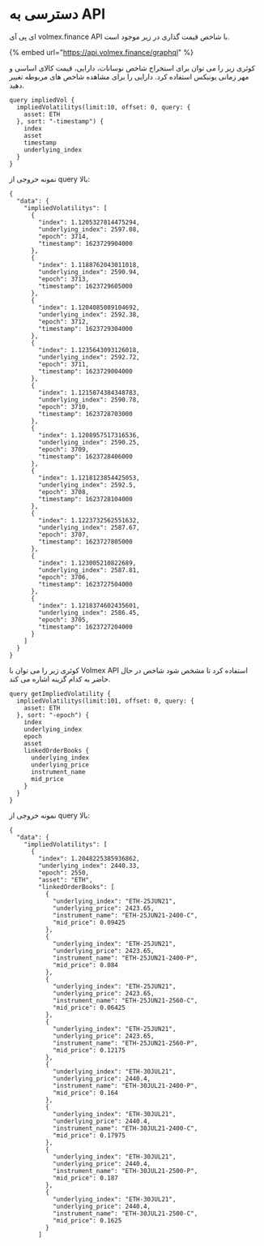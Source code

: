 # دسترسی به API

ای پی آی volmex.finance API با شاخص قیمت گذاری در زیر موجود است.                                                        &#x20;

{% embed url="https://api.volmex.finance/graphql" %}

کوئری زیر را می توان برای استخراج شاخص نوسانات، دارایی، قیمت کالای اساسی و مهر زمانی یونیکس استفاده کرد. دارایی را برای مشاهده شاخص های مربوطه تغییر دهید.                                                                                      &#x20;

```
query impliedVol {
  impliedVolatilitys(limit:10, offset: 0, query: {
    asset: ETH
  }, sort: "-timestamp") {
    index
    asset
    timestamp
    underlying_index
  }
}
```

نمونه خروجی از query بالا:                                                                                                                                &#x20;

```
{
  "data": {
    "impliedVolatilitys": [
      {
        "index": 1.1205327814475294,
        "underlying_index": 2597.08,
        "epoch": 3714,
        "timestamp": 1623729904000
      },
      {
        "index": 1.1188762043011018,
        "underlying_index": 2590.94,
        "epoch": 3713,
        "timestamp": 1623729605000
      },
      {
        "index": 1.1204085089104692,
        "underlying_index": 2592.38,
        "epoch": 3712,
        "timestamp": 1623729304000
      },
      {
        "index": 1.1235643093126018,
        "underlying_index": 2592.72,
        "epoch": 3711,
        "timestamp": 1623729004000
      },
      {
        "index": 1.1215874384348783,
        "underlying_index": 2590.78,
        "epoch": 3710,
        "timestamp": 1623728703000
      },
      {
        "index": 1.1208957517316536,
        "underlying_index": 2590.25,
        "epoch": 3709,
        "timestamp": 1623728406000
      },
      {
        "index": 1.1218123854425053,
        "underlying_index": 2592.5,
        "epoch": 3708,
        "timestamp": 1623728104000
      },
      {
        "index": 1.1223732562551632,
        "underlying_index": 2587.67,
        "epoch": 3707,
        "timestamp": 1623727805000
      },
      {
        "index": 1.123005210822689,
        "underlying_index": 2587.81,
        "epoch": 3706,
        "timestamp": 1623727504000
      },
      {
        "index": 1.1218374602435601,
        "underlying_index": 2586.45,
        "epoch": 3705,
        "timestamp": 1623727204000
      }
    ]
  }
}
```

کوئری زیر را می توان با Volmex API استفاده کرد تا مشخص شود شاخص در حال حاضر به کدام گزینه اشاره می کند.                                                                                                                                                            &#x20;

```
query getImpliedVolatility {
  impliedVolatilitys(limit:101, offset: 0, query: {
    asset: ETH
  }, sort: "-epoch") {
    index
    underlying_index
    epoch
    asset
    linkedOrderBooks {
      underlying_index
      underlying_price
      instrument_name
      mid_price
    }
  }
}
```

نمونه خروجی از query بالا:                                                                                                                                &#x20;

```
{
  "data": {
    "impliedVolatilitys": [
      {
        "index": 1.2048225385936862,
        "underlying_index": 2440.33,
        "epoch": 2550,
        "asset": "ETH",
        "linkedOrderBooks": [
          {
            "underlying_index": "ETH-25JUN21",
            "underlying_price": 2423.65,
            "instrument_name": "ETH-25JUN21-2400-C",
            "mid_price": 0.09425
          },
          {
            "underlying_index": "ETH-25JUN21",
            "underlying_price": 2423.65,
            "instrument_name": "ETH-25JUN21-2400-P",
            "mid_price": 0.084
          },
          {
            "underlying_index": "ETH-25JUN21",
            "underlying_price": 2423.65,
            "instrument_name": "ETH-25JUN21-2560-C",
            "mid_price": 0.06425
          },
          {
            "underlying_index": "ETH-25JUN21",
            "underlying_price": 2423.65,
            "instrument_name": "ETH-25JUN21-2560-P",
            "mid_price": 0.12175
          },
          {
            "underlying_index": "ETH-30JUL21",
            "underlying_price": 2440.4,
            "instrument_name": "ETH-30JUL21-2400-P",
            "mid_price": 0.164
          },
          {
            "underlying_index": "ETH-30JUL21",
            "underlying_price": 2440.4,
            "instrument_name": "ETH-30JUL21-2400-C",
            "mid_price": 0.17975
          },
          {
            "underlying_index": "ETH-30JUL21",
            "underlying_price": 2440.4,
            "instrument_name": "ETH-30JUL21-2500-P",
            "mid_price": 0.187
          },
          {
            "underlying_index": "ETH-30JUL21",
            "underlying_price": 2440.4,
            "instrument_name": "ETH-30JUL21-2500-C",
            "mid_price": 0.1625
          }
        ]
```
